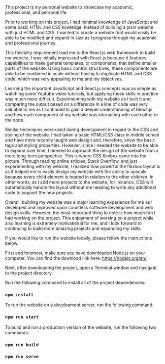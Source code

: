 This project is my personal website to showcase my academic, professional, and personal life.

Prior to working on this project, I had minimal knowledge of JavaScript and some basic HTML and CSS kowledge. Instead of building a plain website with just HTML and CSS, I wanted to create a website that would easily be able to be modified and expand in size as I progress through my academic and professional journey.

This flexibilty requirement lead me to the React.js web framework to build my website. I was initially impressed with React.js because it features capabilities to make general templates, or components, that define smaller parts of the website. Using basic control structures, these components are able to be combined in scale without having to duplicate HTML and CSS code, which was very appealing to me and my objectives.

Learning the important JavaScript and React.js concepts was as simple as watching some Youtube video tutorials, but applying these skills in practice was much more difficult. Experimenting with my website as I built it and comparing the output based on a difference in a line of code was very valuable to me as I continued to gain a deeper understanding of React.js and how each component of my website was interacting with each other in the code.

Similar techniques were used during development in regard to the CSS and styling of the website. I had taken a basic HTML/CSS class in middle school and have more recently taught web design and, therefore, knew the basic tags and styling properties. However, since I needed the website to be able to expand over time, I needed to approach the design of the website from a more long-term perspective. This is where CSS flexbox came into the picture. Through reading online articles, Stack Overflow, and just experimenting with my website, I realized how powerful the flexbox layout is as it helped me to easily design my website with the ability to upscale because every child element is treated in relation to the other children. In other words, as I add more projects to the website, for instance, CSS will automatically handle the layout without me needing to write any additional code to support the new projects.

Overall, building my website was a major learning experience for me as I developed and improved upon countless software development and web design skills. However, the most important thing to note is how much fun I had working on the project. This enjoyment of working on a project while also learning is extremely motivational for me, and I look forward to continuing to build more amazing projects and expanding my skills.

If you would like to run the website locally, please follow the instructions below.

First and foremost, make sure you have downloaded Node.js on your computer. You can find the download link here: https://nodejs.org/en/

Next, after downloading the project, open a Terminal window and navigate to the project directory.

Run the following command to install all of the project dependencies:
### `npm install`

To run the website on a development server, run the following command:
### `npm run start`

To build and run a production version of the website, run the following two commands:
### `npm run build`
### `npm run serve`